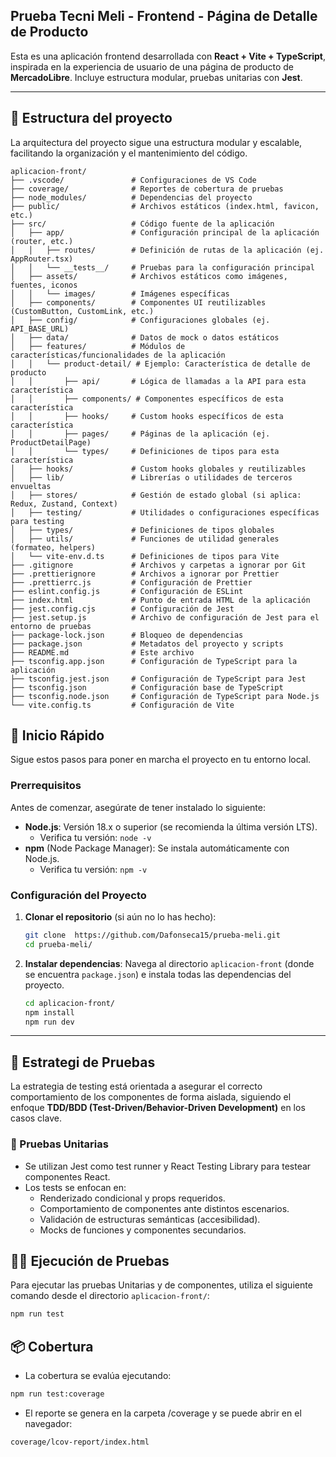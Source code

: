## Prueba Tecni Meli - Frontend - Página de Detalle de Producto

Esta es una aplicación frontend desarrollada con **React + Vite + TypeScript**, inspirada en la experiencia de usuario de una página de producto de **MercadoLibre**. Incluye estructura modular, pruebas unitarias con **Jest**.

---

## 📁 Estructura del proyecto
La arquitectura del proyecto sigue una estructura modular y escalable, facilitando la organización y el mantenimiento del código.
```
aplicacion-front/
├── .vscode/               # Configuraciones de VS Code
├── coverage/              # Reportes de cobertura de pruebas
├── node_modules/          # Dependencias del proyecto
├── public/                # Archivos estáticos (index.html, favicon, etc.)
├── src/                   # Código fuente de la aplicación
│   ├── app/               # Configuración principal de la aplicación (router, etc.)
│   │   ├── routes/        # Definición de rutas de la aplicación (ej. AppRouter.tsx)
│   │   └── __tests__/     # Pruebas para la configuración principal
│   ├── assets/            # Archivos estáticos como imágenes, fuentes, iconos
│   │   └── images/        # Imágenes específicas
│   ├── components/        # Componentes UI reutilizables (CustomButton, CustomLink, etc.)
│   ├── config/            # Configuraciones globales (ej. API_BASE_URL)
│   ├── data/              # Datos de mock o datos estáticos
│   ├── features/          # Módulos de características/funcionalidades de la aplicación
│   │   └── product-detail/ # Ejemplo: Característica de detalle de producto
│   │       ├── api/       # Lógica de llamadas a la API para esta característica
│   │       ├── components/ # Componentes específicos de esta característica
│   │       ├── hooks/     # Custom hooks específicos de esta característica
│   │       ├── pages/     # Páginas de la aplicación (ej. ProductDetailPage)
│   │       └── types/     # Definiciones de tipos para esta característica
│   ├── hooks/             # Custom hooks globales y reutilizables
│   ├── lib/               # Librerías o utilidades de terceros envueltas
│   ├── stores/            # Gestión de estado global (si aplica: Redux, Zustand, Context)
│   ├── testing/           # Utilidades o configuraciones específicas para testing
│   ├── types/             # Definiciones de tipos globales
│   ├── utils/             # Funciones de utilidad generales (formateo, helpers)
│   └── vite-env.d.ts      # Definiciones de tipos para Vite
├── .gitignore             # Archivos y carpetas a ignorar por Git
├── .prettierignore        # Archivos a ignorar por Prettier
├── .prettierrc.js         # Configuración de Prettier
├── eslint.config.js       # Configuración de ESLint
├── index.html             # Punto de entrada HTML de la aplicación
├── jest.config.cjs        # Configuración de Jest
├── jest.setup.js          # Archivo de configuración de Jest para el entorno de pruebas
├── package-lock.json      # Bloqueo de dependencias
├── package.json           # Metadatos del proyecto y scripts
├── README.md              # Este archivo
├── tsconfig.app.json      # Configuración de TypeScript para la aplicación
├── tsconfig.jest.json     # Configuración de TypeScript para Jest
├── tsconfig.json          # Configuración base de TypeScript
├── tsconfig.node.json     # Configuración de TypeScript para Node.js
└── vite.config.ts         # Configuración de Vite

```

## 🚀 Inicio Rápido

Sigue estos pasos para poner en marcha el proyecto en tu entorno local.

### **Prerrequisitos**

Antes de comenzar, asegúrate de tener instalado lo siguiente:

* **Node.js**: Versión 18.x o superior (se recomienda la última versión LTS).
    * Verifica tu versión: `node -v`
* **npm** (Node Package Manager): Se instala automáticamente con Node.js.
    * Verifica tu versión: `npm -v`

### **Configuración del Proyecto**

1.  **Clonar el repositorio** (si aún no lo has hecho):
    ```bash
    git clone  https://github.com/Dafonseca15/prueba-meli.git
    cd prueba-meli/
    ```
2.  **Instalar dependencias**:
    Navega al directorio `aplicacion-front` (donde se encuentra `package.json`) e instala todas las dependencias del proyecto.
    ```bash
    cd aplicacion-front/
    npm install
    npm run dev
    ```
---

## 🧪 Estrategi de Pruebas
La estrategia de testing está orientada a asegurar el correcto comportamiento de los componentes de forma aislada, siguiendo el enfoque **TDD/BDD (Test-Driven/Behavior-Driven Development)** en los casos clave.

### 🧩 Pruebas Unitarias
* Se utilizan Jest como test runner y React Testing Library para testear componentes React.
* Los tests se enfocan en:
   * Renderizado condicional y props requeridos.
   * Comportamiento de componentes ante distintos escenarios.
   * Validación de estructuras semánticas (accesibilidad).
   * Mocks de funciones y componentes secundarios.

## 🏃‍♀️ Ejecución de Pruebas

Para ejecutar las pruebas Unitarias y de componentes, utiliza el siguiente comando desde el directorio `aplicacion-front/`:

```bash
npm run test
```

## 📦 Cobertura
* La cobertura se evalúa ejecutando:
```bash
npm run test:coverage
```
* El reporte se genera en la carpeta /coverage y se puede abrir en el navegador:
```bash
coverage/lcov-report/index.html
```
